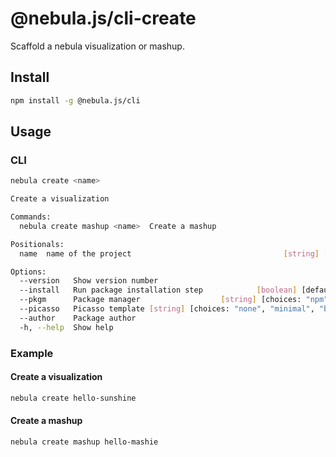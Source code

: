 # @nebula.js/cli-create

Scaffold a nebula visualization or mashup.

## Install

```sh
npm install -g @nebula.js/cli
```

## Usage

### CLI

```sh
nebula create <name>

Create a visualization

Commands:
  nebula create mashup <name>  Create a mashup

Positionals:
  name  name of the project                                  [string] [required]

Options:
  --version   Show version number                                      [boolean]
  --install   Run package installation step            [boolean] [default: true]
  --pkgm      Package manager                  [string] [choices: "npm", "yarn"]
  --picasso   Picasso template [string] [choices: "none", "minimal", "barchart"]
  --author    Package author                                            [string]
  -h, --help  Show help                                                [boolean]
```

### Example

#### Create a visualization

```sh
nebula create hello-sunshine
```

#### Create a mashup

```sh
nebula create mashup hello-mashie
```
